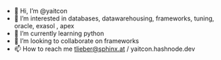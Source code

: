 - 👋 Hi, I’m @yaitcon
- 👀 I’m interested in databases, datawarehousing, frameworks, tuning, oracle, exasol , apex
- 🌱 I’m currently learning python
- 💞️ I’m looking to collaborate on frameworks
- 📫 How to reach me tlieber@sphinx.at / yaitcon.hashnode.dev

<!---
yaitcon/yaitcon is a ✨ special ✨ repository because its `README.md` (this file) appears on your GitHub profile.
You can click the Preview link to take a look at your changes.
--->
